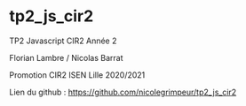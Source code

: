# tp2_js_cir2
TP2 Javascript CIR2 Année 2

Florian Lambre / Nicolas Barrat

Promotion CIR2 ISEN Lille 2020/2021

Lien du github : https://github.com/nicolegrimpeur/tp2_js_cir2